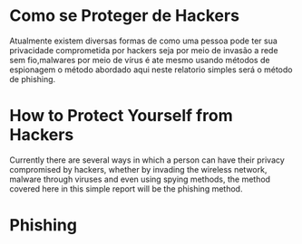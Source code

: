 # Como se Proteger de Hackers 
 
Atualmente existem diversas formas de como uma pessoa pode ter sua privacidade comprometida por hackers seja por meio de invasão a rede sem fio,malwares por meio de vírus é ate mesmo usando métodos de espionagem o método abordado aqui neste relatorio simples será o método de phishing.   

# How to Protect Yourself from Hackers

Currently there are several ways in which a person can have their privacy compromised by hackers, whether by invading the wireless network, malware through viruses and even using spying methods, the method covered here in this simple report will be the phishing method.
 
# Phishing

